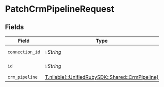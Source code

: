# PatchCrmPipelineRequest


## Fields

| Field                                                                                  | Type                                                                                   | Required                                                                               | Description                                                                            |
| -------------------------------------------------------------------------------------- | -------------------------------------------------------------------------------------- | -------------------------------------------------------------------------------------- | -------------------------------------------------------------------------------------- |
| `connection_id`                                                                        | *::String*                                                                             | :heavy_check_mark:                                                                     | ID of the connection                                                                   |
| `id`                                                                                   | *::String*                                                                             | :heavy_check_mark:                                                                     | ID of the Pipeline                                                                     |
| `crm_pipeline`                                                                         | [T.nilable(::UnifiedRubySDK::Shared::CrmPipeline)](../../models/shared/crmpipeline.md) | :heavy_minus_sign:                                                                     | N/A                                                                                    |